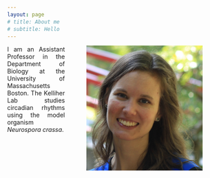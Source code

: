 ```yaml
---
layout: page
# title: About me
# subtitle: Hello
---
```


<img style="margin:0px 50px" align="right" src="Kelliher_GoogleScholar.JPG" width=270>
<div style="text-align: justify">
I am an Assistant Professor in the Department of Biology at the University of Massachusetts Boston.
The Kelliher Lab studies circadian rhythms using the model organism <em>Neurospora crassa</em>.
</div>
